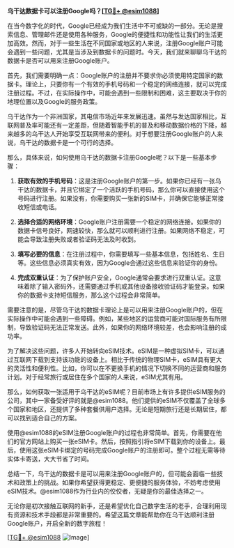 **乌干达数据卡可以注册Google吗？[[TG💪+ @esim1088](https://t.me/s/esim1088)]**

在当今数字化的时代，Google已经成为我们生活中不可或缺的一部分。无论是搜索信息、管理邮件还是使用各种服务，Google的便捷性和功能性让我们的生活更加高效。然而，对于一些生活在不同国家或地区的人来说，注册Google账户可能会遇到一些问题，尤其是当涉及到数据卡的问题时。今天，我们就来聊聊乌干达的数据卡是否可以用来注册Google账户。

首先，我们需要明确一点：Google账户的注册并不要求你必须使用特定国家的数据卡。理论上，只要你有一个有效的手机号码和一个稳定的网络连接，就可以完成注册过程。不过，在实际操作中，可能会遇到一些限制和困难，这主要取决于你的地理位置以及Google的服务政策。

乌干达作为一个非洲国家，其电信市场近年来发展迅速。虽然与发达国家相比，互联网普及率可能还有一定差距，但随着智能手机的普及和移动数据价格的下降，越来越多的乌干达人开始享受互联网带来的便利。对于想要注册Google账户的人来说，乌干达的数据卡是一个可行的选择。

那么，具体来说，如何使用乌干达的数据卡注册Google呢？以下是一些基本步骤：

1. **获取有效的手机号码**：这是注册Google账户的第一步。如果你已经有一张乌干达的数据卡，并且它绑定了一个活跃的手机号码，那么你可以直接使用这个号码进行注册。如果没有，你需要购买一张新的SIM卡，并确保它能够正常接收短信或电话。

2. **选择合适的网络环境**：Google账户注册需要一个稳定的网络连接。如果你的数据卡信号良好，网速较快，那么就可以顺利进行注册。如果网络不稳定，可能会导致注册失败或者验证码无法及时收到。

3. **填写必要的信息**：在注册过程中，你需要填写一些基本信息，包括姓名、生日等。这些信息必须真实有效，因为Google会通过这些信息来验证你的身份。

4. **完成双重认证**：为了保护账户安全，Google通常会要求进行双重认证。这意味着除了输入密码外，还需要通过手机或其他设备接收验证码才能登录。如果你的数据卡支持短信服务，那么这个过程会非常简单。

需要注意的是，尽管乌干达的数据卡理论上是可以用来注册Google账户的，但在实际操作中可能会遇到一些障碍。例如，某些地区的运营商可能对国际服务有所限制，导致验证码无法正常发送。此外，如果你的网络环境较差，也会影响注册的成功率。

为了解决这些问题，许多人开始转向eSIM技术。eSIM是一种虚拟SIM卡，可以通过互联网下载到支持该功能的设备上。相比于传统的物理SIM卡，eSIM具有更大的灵活性和便利性。比如，你可以在不更换手机的情况下切换不同的运营商和服务计划。对于经常旅行或居住在多个国家的人来说，eSIM尤其有用。

那么，如何获取一张适用于乌干达的eSIM呢？目前市场上有许多提供eSIM服务的公司，其中一家备受好评的就是@esim1088。他们提供的eSIM不仅覆盖了全球多个国家和地区，还提供了多种套餐供用户选择。无论是短期旅行还是长期居住，都可以找到适合自己的方案。

使用@esim1088的eSIM注册Google账户的过程也非常简单。首先，你需要在他们的官方网站上购买一张eSIM卡。然后，按照指引将eSIM下载到你的设备上。最后，使用这张eSIM卡绑定的号码完成Google账户的注册即可。整个过程无需等待实体卡寄送，大大节省了时间。

总结一下，乌干达的数据卡是可以用来注册Google账户的，但可能会面临一些技术和政策上的挑战。如果你希望获得更稳定、更便捷的服务体验，不妨考虑使用eSIM技术。@esim1088作为行业内的佼佼者，无疑是你的最佳选择之一。

无论你是初次接触互联网的新手，还是希望优化自己数字生活的老手，合理利用现有资源和技术手段都是非常重要的。希望这篇文章能帮助你在乌干达顺利注册Google账户，开启全新的数字旅程！

[[TG💪+ @esim1088](https://t.me/s/esim1088) ![Image](https://i.postimg.cc/4NQfJmqS/Snipaste-2025-05-13-00-14-12.png)]